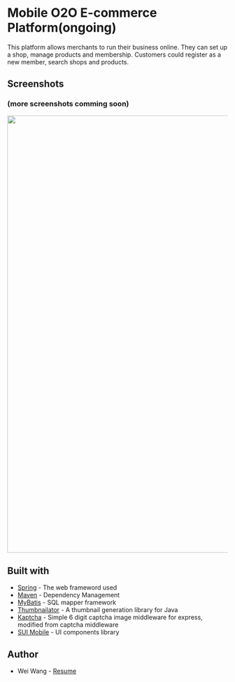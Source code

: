 # Mobile O2O E-commerce Platform(ongoing)
This platform allows merchants to run their business online. They can set up a shop, manage products and membership. Customers could register as a new member, search shops and products.

## Screenshots
### (more screenshots comming soon)

<img src="https://github.com/mountalps/illustration/blob/master/shop-2.jpg" width="1000">


## Built with
- [Spring](https://spring.io) - The web frameword used
- [Maven](https://maven.apache.org) - Dependency Management
- [MyBatis](http://www.mybatis.org/mybatis-3/) - SQL mapper framework
- [Thumbnailator](https://github.com/coobird/thumbnailator) - A thumbnail generation library for Java
- [Kaptcha](https://code.google.com/archive/p/kaptcha/) - Simple 6 digit captcha image middleware for express, modified from captcha middleware
- [SUI Mobile](http://m.sui.taobao.org) - UI components library


## Author
- Wei Wang - [Resume](https://www.linkedin.com/in/weiwang0704/) 

